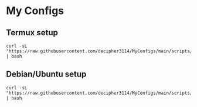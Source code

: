 # My Configs

## Termux setup

```
curl -sL "https://raw.githubusercontent.com/decipher3114/MyConfigs/main/scripts/termux_setup.sh" | bash
```

## Debian/Ubuntu setup

```
curl -sL "https://raw.githubusercontent.com/decipher3114/MyConfigs/main/scripts/debian_setup.sh" | bash
```